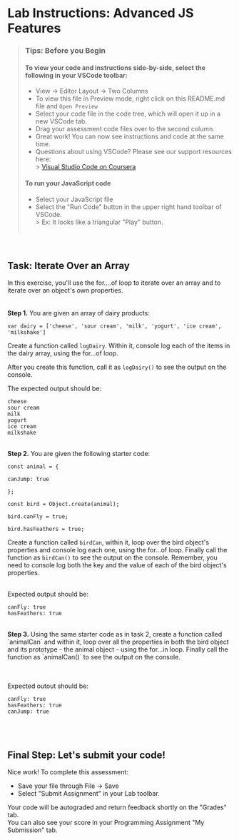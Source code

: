 # Lab Instructions: Advanced JS Features

> ### **Tips: Before you Begin**
> #### **To view your code and instructions side-by-side**, select the following in your VSCode toolbar:
> - View -> Editor Layout -> Two Columns
> - To view this file in Preview mode, right click on this README.md file and `Open Preview`
> - Select your code file in the code tree, which will open it up in a new VSCode tab.
> - Drag your assessment code files over to the second column.
> - Great work! You can now see instructions and code at the same time.
> - Questions about using VSCode? Please see our support resources here:  
    > [Visual Studio Code on Coursera](https://www.coursera.org/learn/programming-with-javascript/supplement/roMvE/visual-studio-code-on-coursera)
> #### **To run your JavaScript code**
> - Select your JavaScript file
> - Select the "Run Code" button in the upper right hand toolbar of VSCode.  
    > Ex: It looks like a triangular "Play" button. <br><br>

<br>

## Task: Iterate Over an Array

In this exercise, you'll use the for....of loop to iterate over an array and to iterate over an object's own
properties.  
<br><br>
**Step 1.** You are given an array of dairy products:

    var dairy = ['cheese', 'sour cream', 'milk', 'yogurt', 'ice cream', 'milkshake']

Create a function called `logDairy`. Within it, console log each of the items in the dairy array, using the for...of
loop.

After you create this function, call it as `logDairy()` to see the output on the console.

The expected output should be:

```
cheese
sour cream
milk
yogurt
ice cream
milkshake
```

<br>
<b>Step 2.</b> You are given the following starter code:  

```
const animal = {

canJump: true

};

const bird = Object.create(animal);

bird.canFly = true;

bird.hasFeathers = true;
```

Create a function called `birdCan`, within it, loop over the bird object's properties and console log each one, using
the for...of loop. Finally call the function as `birdCan()` to see the output on the console.
Remember, you need to console log both the key and the value of each of the bird object's properties.

<br/>
Expected output should be:

```
canFly: true
hasFeathers: true
```

<br>
<b>Step 3.</b> 
    Using the same starter code as in task 2, create a function called `animalCan` and within it, loop over all the properties in both the bird object and its prototype - the animal object - using the for...in loop. Finally call the function as `animalCan()` to see the output on the console.

<br/><br/>
Expected outout should be:

```
canFly: true
hasFeathers: true
canJump: true
```

<br><br>

## Final Step: Let's submit your code!

Nice work! To complete this assessment:

- Save your file through File -> Save
- Select "Submit Assignment" in your Lab toolbar.

Your code will be autograded and return feedback shortly on the "Grades" tab.  
You can also see your score in your Programming Assignment "My Submission" tab.
<br> <br> 


